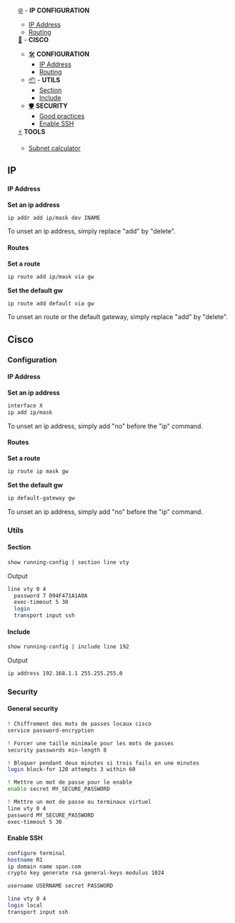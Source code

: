 <ul>
    <div><a href="#IP">🌐</a> - <b>IP CONFIGURATION</b></div>
    <ul>
         <li>
            <a href="#ip-address">IP Address</a>
         </li>
         <li>
            <a href="#routes">Routing</a>
         </li>
    </ul>
    <div><a href="#cisco">📡</a> - <b>CISCO</b></div>
     <ul>
        <li>
            <div><a href="#configuration">🛠️</a> <b>CONFIGURATION</b></div>
            <ul>
                <li>
                    <a href="#ip-address-1">IP Address</a>
                </li>
                <li>
                    <a href="#routes-1">Routing</a>
                </li>
            </ul>
        </li>
        <li>
            <div><a href="#utils">📦</a> - <b>UTILS</b></div>
            <ul>
                <li>
                    <a href="#section">Section</a>
                </li>
                <li>
                    <a href="#include">Include</a>
                </li>
            </ul>
        </li>
        <li>
            <div><a href="#security">🛡️</a> <b>SECURITY</b></div>
            <ul>
                <li>
                    <a href="#general-security">Good practices</a>
                </li>
                <li>
                    <a href="#enable-ssh">Enable SSH</a>
                </li>
            </ul>
        </li>
    </ul>
    <div><a href="#tools">⚡</a> <b>TOOLS</b></div>
    <ul>
         <li>
            <a target="_blank" href="https://www.site24x7.com/fr/tools/ipv4-sous-reseau-calculatrice.html">Subnet calculator</a>
         </li>
    </ul>
</ul>

## IP
#### IP Address
**Set an ip address**
```bash
ip addr add ip/mask dev INAME
```

To unset an ip address, simply replace "add" by "delete".
#### Routes
**Set a route**
```bash
ip route add ip/mask via gw
```

**Set the default gw**
```bash
ip route add default via gw
```

To unset an route or the default gateway, simply replace "add" by "delete".


## Cisco

### Configuration

#### IP Address
**Set an ip address**
```bash
interface X
ip add ip/mask
```

To unset an ip address, simply add "no" before the "ip" command.
#### Routes
**Set a route**
```bash
ip route ip mask gw
```

**Set the default gw**
```bash
ip default-gateway gw
```

To unset an ip address, simply add "no" before the "ip" command.

### Utils

#### Section
```bash
show running-config | section line vty
```
Output
```bash
line vty 0 4
  password 7 094F471A1A0A
  exec-timeout 5 30
  login
  transport input ssh
```

#### Include
```bash
show running-config | include line 192
```

Output
```bash
ip address 192.168.1.1 255.255.255.0
```

### Security
#### General security
```bash
! Chiffrement des mots de passes locaux cisco
service password-encryption

! Forcer une taille minimale pour les mots de passes
security passwords min-length 8

! Bloquer pendant deux minutes si trois fails en une minutes
login block-for 120 attempts 3 within 60

! Mettre un mot de passe pour le enable
enable secret MY_SECURE_PASSWORD

! Mettre un mot de passe ou terminaux virtuel
line vty 0 4 
password MY_SECURE_PASSWORD
exec-timeout 5 30 
```

#### Enable SSH

```bash
configure terminal
hostname R1
ip domain name span.com
crypto key generate rsa general-keys modulus 1024

username USERNAME secret PASSWORD

line vty 0 4
login local
transport input ssh
```

